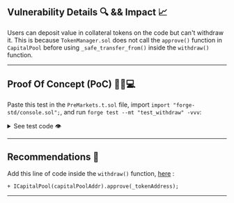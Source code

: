 ## **Vulnerability Details 🔍 && Impact 📈**

Users can deposit value in collateral tokens on the code but can't withdraw it. This is because `TokenManager.sol` does not call the `approve()` function in `CapitalPool` before using `_safe_transfer_from()` inside the `withdraw()` function.

---

## **Proof Of Concept (PoC)** 👨‍💻💻

Paste this test in the `PreMarkets.t.sol` file, import `import "forge-std/console.sol";`, and run `forge test --mt "test_withdraw" -vvv`:

<details> <summary> See test code 👁️ </summary>

```solidiy
   function test_withdraw() public {
        console.log("-----------------");
        console.log("user -> Alice:  ", address(user));
        console.log("user1 -> Bob:   ", address(user1));
        console.log("-----------------");

        console.log("Alice makes an ask maker offer and bob takes it.");
        uint256 b_cache = mockUSDCToken.balanceOf(address(user));
        vm.prank(user);
        preMarktes.createOffer(
            CreateOfferParams(
                marketPlace,
                address(mockUSDCToken),
                1000,
                1000 * 1e18,
                10_000,
                100,
                OfferType.Ask,
                OfferSettleType.Turbo
            )
        );
        uint256 b_after = mockUSDCToken.balanceOf(address(user));
        console.log("1e18 reference:                        ", 1e18);
        console.log("Alice should send 1000$ as collateral: ", b_cache - b_after);

        address offerAddr = GenerateAddress.generateOfferAddress(0);
        console.log("Bob takes the whole offer for 1000$");

        vm.startPrank(user1);
        mockUSDCToken.approve(address(tokenManager), type(uint256).max);
        preMarktes.createTaker(offerAddr, 1000);

        console.log("See Alice balance on tokenManager: ");
        uint256 alceBalance =
            tokenManager.userTokenBalanceMap(address(user), address(mockUSDCToken), TokenBalanceType.SalesRevenue);
        console.log("Alice balance Sales Revenue:           ", alceBalance);
        console.log("As you will see in foundry logs, it reverts due to lack of allowance.");
        console.log("If adding the line in Recomendations section and run test again all works.");
        vm.startPrank(user);
        tokenManager.withdraw(address(mockUSDCToken), TokenBalanceType.SalesRevenue);
    }
```

 </details>

---

## **Recommendations 🎯**

Add this line of code inside the `withdraw()` function, [here](https://github.com/Cyfrin/2024-08-tadle/blob/main/src/core/TokenManager.sol#L173) :

```solidity
+ ICapitalPool(capitalPoolAddr).approve(_tokenAddress);
```

---

